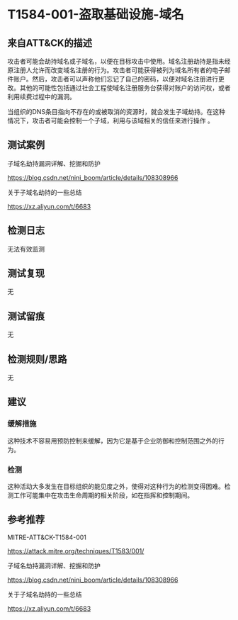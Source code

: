 # T1584-001-盗取基础设施-域名

## 来自ATT&CK的描述

攻击者可能会劫持域名或子域名，以便在目标攻击中使用。域名注册劫持是指未经原注册人允许而改变域名注册的行为。攻击者可能获得被列为域名所有者的电子邮件账户。然后，攻击者可以声称他们忘记了自己的密码，以便对域名注册进行更改。其他的可能性包括通过社会工程使域名注册服务台获得对账户的访问权，或者利用续费过程中的漏洞。

当组织的DNS条目指向不存在的或被取消的资源时，就会发生子域劫持。在这种情况下，攻击者可能会控制一个子域，利用与该域相关的信任来进行操作 。

## 测试案例

子域名劫持漏洞详解、挖掘和防护

<https://blog.csdn.net/nini_boom/article/details/108308966>

关于子域名劫持的一些总结

<https://xz.aliyun.com/t/6683>

## 检测日志

无法有效监测

## 测试复现

无

## 测试留痕

无

## 检测规则/思路

无

## 建议

### 缓解措施

这种技术不容易用预防控制来缓解，因为它是基于企业防御和控制范围之外的行为。

### 检测

这种活动大多发生在目标组织的能见度之外，使得对这种行为的检测变得困难。检测工作可能集中在攻击生命周期的相关阶段，如在指挥和控制期间。

## 参考推荐

MITRE-ATT&CK-T1584-001

<https://attack.mitre.org/techniques/T1583/001/>

子域名劫持漏洞详解、挖掘和防护

<https://blog.csdn.net/nini_boom/article/details/108308966>

关于子域名劫持的一些总结

<https://xz.aliyun.com/t/6683>
